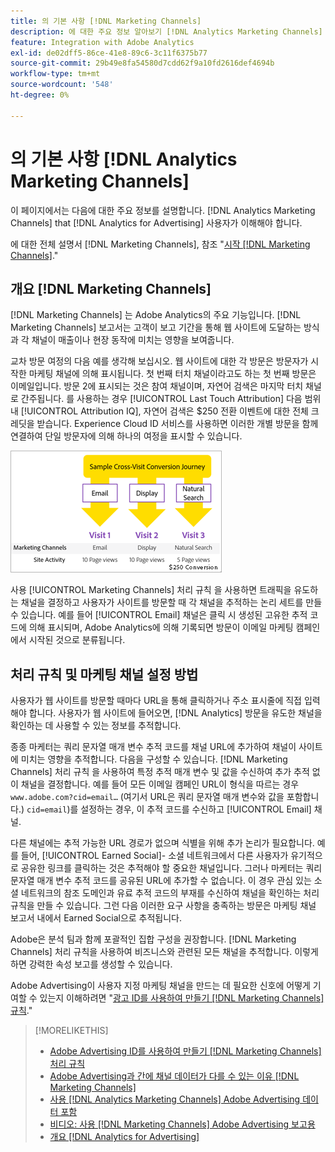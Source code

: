 ```yaml
---
title: 의 기본 사항 [!DNL Marketing Channels]
description: 에 대한 주요 정보 알아보기 [!DNL Analytics Marketing Channels] that [!DNL Analytics for Advertising] 사용자가 이해해야 합니다.
feature: Integration with Adobe Analytics
exl-id: de02dff5-86ce-41e8-89c6-3c11f6375b77
source-git-commit: 29b49e8fa54580d7cdd62f9a10fd2616def4694b
workflow-type: tm+mt
source-wordcount: '548'
ht-degree: 0%

---
```


# 의 기본 사항 [!DNL Analytics Marketing Channels]

이 페이지에서는 다음에 대한 주요 정보를 설명합니다. [!DNL Analytics Marketing Channels] that [!DNL Analytics for Advertising] 사용자가 이해해야 합니다.

에 대한 전체 설명서 [!DNL Marketing Channels], 참조 &quot;[시작 [!DNL Marketing Channels]](https://experienceleague.adobe.com/docs/analytics/components/marketing-channels/c-getting-started-mchannel.html).&quot;

## 개요 [!DNL Marketing Channels]

[!DNL Marketing Channels] 는 Adobe Analytics의 주요 기능입니다. [!DNL Marketing Channels] 보고서는 고객이 보고 기간을 통해 웹 사이트에 도달하는 방식과 각 채널이 매출이나 현장 동작에 미치는 영향을 보여줍니다.

교차 방문 여정의 다음 예를 생각해 보십시오. 웹 사이트에 대한 각 방문은 방문자가 시작한 마케팅 채널에 의해 표시됩니다. 첫 번째 터치 채널이라고도 하는 첫 번째 방문은 이메일입니다. 방문 2에 표시되는 것은 참여 채널이며, 자연어 검색은 마지막 터치 채널로 간주됩니다. 를 사용하는 경우 [!UICONTROL Last Touch Attribution] 다음 범위 내 [!UICONTROL Attribution IQ], 자연어 검색은 $250 전환 이벤트에 대한 전체 크레딧을 받습니다. Experience Cloud ID 서비스를 사용하면 이러한 개별 방문을 함께 연결하여 단일 방문자에 의해 하나의 여정을 표시할 수 있습니다.

![마케팅 채널의 교차 방문 전환 여정 예](/help/integrations/assets/a4adc-mc-sample-journey.png)

사용 [!UICONTROL Marketing Channels] 처리 규칙 을 사용하면 트래픽을 유도하는 채널을 결정하고 사용자가 사이트를 방문할 때 각 채널을 추적하는 논리 세트를 만들 수 있습니다. 예를 들어 [!UICONTROL Email] 채널은 클릭 시 생성된 고유한 추적 코드에 의해 표시되며, Adobe Analytics에 의해 기록되면 방문이 이메일 마케팅 캠페인에서 시작된 것으로 분류됩니다.

## 처리 규칙 및 마케팅 채널 설정 방법

사용자가 웹 사이트를 방문할 때마다 URL을 통해 클릭하거나 주소 표시줄에 직접 입력해야 합니다. 사용자가 웹 사이트에 들어오면, [!DNL Analytics] 방문을 유도한 채널을 확인하는 데 사용할 수 있는 정보를 추적합니다.

종종 마케터는 쿼리 문자열 매개 변수 추적 코드를 채널 URL에 추가하여 채널이 사이트에 미치는 영향을 추적합니다. 다음을 구성할 수 있습니다. [!DNL Marketing Channels] 처리 규칙 을 사용하여 특정 추적 매개 변수 및 값을 수신하여 추가 추적 없이 채널을 결정합니다. 예를 들어 모든 이메일 캠페인 URL이 형식을 따르는 경우 `www.adobe.com?cid=email…` (여기서 URL은 쿼리 문자열 매개 변수와 값을 포함합니다.) `cid=email`)를 설정하는 경우, 이 추적 코드를 수신하고 [!UICONTROL Email] 채널.

다른 채널에는 추적 가능한 URL 경로가 없으며 식별을 위해 추가 논리가 필요합니다. 예를 들어, [!UICONTROL Earned Social]- 소셜 네트워크에서 다른 사용자가 유기적으로 공유한 링크를 클릭하는 것은 추적해야 할 중요한 채널입니다. 그러나 마케터는 쿼리 문자열 매개 변수 추적 코드를 공유된 URL에 추가할 수 없습니다. 이 경우 관심 있는 소셜 네트워크의 참조 도메인과 유료 추적 코드의 부재를 수신하여 채널을 확인하는 처리 규칙을 만들 수 있습니다. 그런 다음 이러한 요구 사항을 충족하는 방문은 마케팅 채널 보고서 내에서 Earned Social으로 추적됩니다.

Adobe은 분석 팀과 함께 포괄적인 집합 구성을 권장합니다. [!DNL Marketing Channels] 처리 규칙을 사용하여 비즈니스와 관련된 모든 채널을 추적합니다. 이렇게 하면 강력한 속성 보고를 생성할 수 있습니다.

Adobe Advertising이 사용자 지정 마케팅 채널을 만드는 데 필요한 신호에 어떻게 기여할 수 있는지 이해하려면 &quot;[광고 ID를 사용하여 만들기 [!DNL Marketing Channels] 규칙](mc-ids.md).&quot;

>[!MORELIKETHIS]
>
>* [Adobe Advertising ID를 사용하여 만들기 [!DNL Marketing Channels] 처리 규칙](mc-ids.md)
>* [Adobe Advertising과 간에 채널 데이터가 다를 수 있는 이유 [!DNL Marketing Channels]](mc-data-variances.md)
>* [사용 [!DNL Analytics Marketing Channels] Adobe Advertising 데이터 포함](mc-ac-data.md)
>* [비디오: 사용 [!DNL Marketing Channels] Adobe Advertising 보고용](https://experienceleague.adobe.com/docs/advertising-learn/tutorials/analytics/analytics-reporting-a4adc.html)
>* [개요 [!DNL Analytics for Advertising]](/help/integrations/analytics/overview.md)
